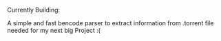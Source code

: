 Currently Building:

A simple and fast bencode parser to extract information from .torrent file needed for my next big Project :(
